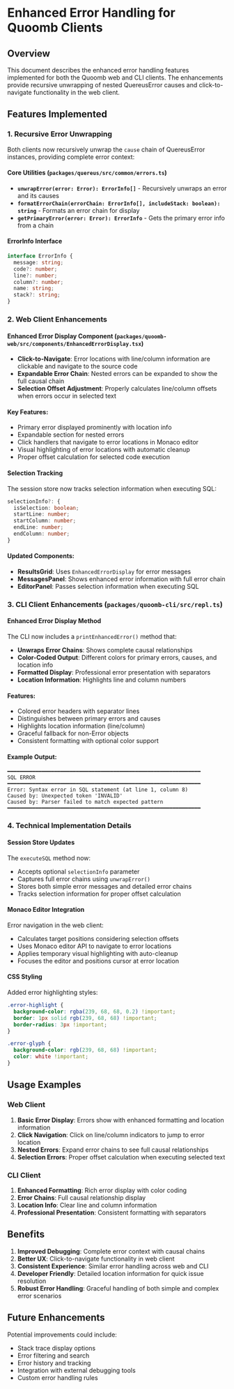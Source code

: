 # Enhanced Error Handling for Quoomb Clients

## Overview

This document describes the enhanced error handling features implemented for both the Quoomb web and CLI clients. The enhancements provide recursive unwrapping of nested QuereusError causes and click-to-navigate functionality in the web client.

## Features Implemented

### 1. Recursive Error Unwrapping

Both clients now recursively unwrap the `cause` chain of QuereusError instances, providing complete error context:

#### Core Utilities (`packages/quereus/src/common/errors.ts`)

- **`unwrapError(error: Error): ErrorInfo[]`** - Recursively unwraps an error and its causes
- **`formatErrorChain(errorChain: ErrorInfo[], includeStack: boolean): string`** - Formats an error chain for display
- **`getPrimaryError(error: Error): ErrorInfo`** - Gets the primary error info from a chain

#### ErrorInfo Interface
```typescript
interface ErrorInfo {
  message: string;
  code?: number;
  line?: number;
  column?: number;
  name: string;
  stack?: string;
}
```

### 2. Web Client Enhancements

#### Enhanced Error Display Component (`packages/quoomb-web/src/components/EnhancedErrorDisplay.tsx`)

- **Click-to-Navigate**: Error locations with line/column information are clickable and navigate to the source code
- **Expandable Error Chain**: Nested errors can be expanded to show the full causal chain
- **Selection Offset Adjustment**: Properly calculates line/column offsets when errors occur in selected text

#### Key Features:
- Primary error displayed prominently with location info
- Expandable section for nested errors
- Click handlers that navigate to error locations in Monaco editor
- Visual highlighting of error locations with automatic cleanup
- Proper offset calculation for selected code execution

#### Selection Tracking

The session store now tracks selection information when executing SQL:

```typescript
selectionInfo?: {
  isSelection: boolean;
  startLine: number;
  startColumn: number;
  endLine: number;
  endColumn: number;
}
```

#### Updated Components:
- **ResultsGrid**: Uses `EnhancedErrorDisplay` for error messages
- **MessagesPanel**: Shows enhanced error information with full error chain
- **EditorPanel**: Passes selection information when executing SQL

### 3. CLI Client Enhancements (`packages/quoomb-cli/src/repl.ts`)

#### Enhanced Error Display Method

The CLI now includes a `printEnhancedError()` method that:

- **Unwraps Error Chains**: Shows complete causal relationships
- **Color-Coded Output**: Different colors for primary errors, causes, and location info
- **Formatted Display**: Professional error presentation with separators
- **Location Information**: Highlights line and column numbers

#### Features:
- Colored error headers with separator lines
- Distinguishes between primary errors and causes
- Highlights location information (line/column)
- Graceful fallback for non-Error objects
- Consistent formatting with optional color support

#### Example Output:
```
━━━━━━━━━━━━━━━━━━━━━━━━━━━━━━━━━━━━━━━━━━━━━━━━━━━━━━━━━━━━━━
SQL ERROR
━━━━━━━━━━━━━━━━━━━━━━━━━━━━━━━━━━━━━━━━━━━━━━━━━━━━━━━━━━━━━━
Error: Syntax error in SQL statement (at line 1, column 8)
Caused by: Unexpected token 'INVALID' 
Caused by: Parser failed to match expected pattern
━━━━━━━━━━━━━━━━━━━━━━━━━━━━━━━━━━━━━━━━━━━━━━━━━━━━━━━━━━━━━━
```

### 4. Technical Implementation Details

#### Session Store Updates

The `executeSQL` method now:
- Accepts optional `selectionInfo` parameter
- Captures full error chains using `unwrapError()`
- Stores both simple error messages and detailed error chains
- Tracks selection information for proper offset calculation

#### Monaco Editor Integration

Error navigation in the web client:
- Calculates target positions considering selection offsets
- Uses Monaco editor API to navigate to error locations
- Applies temporary visual highlighting with auto-cleanup
- Focuses the editor and positions cursor at error location

#### CSS Styling

Added error highlighting styles:
```css
.error-highlight {
  background-color: rgba(239, 68, 68, 0.2) !important;
  border: 1px solid rgb(239, 68, 68) !important;
  border-radius: 3px !important;
}

.error-glyph {
  background-color: rgb(239, 68, 68) !important;
  color: white !important;
}
```

## Usage Examples

### Web Client

1. **Basic Error Display**: Errors show with enhanced formatting and location information
2. **Click Navigation**: Click on line/column indicators to jump to error location
3. **Nested Errors**: Expand error chains to see full causal relationships
4. **Selection Errors**: Proper offset calculation when executing selected text

### CLI Client

1. **Enhanced Formatting**: Rich error display with color coding
2. **Error Chains**: Full causal relationship display
3. **Location Info**: Clear line and column information
4. **Professional Presentation**: Consistent formatting with separators

## Benefits

1. **Improved Debugging**: Complete error context with causal chains
2. **Better UX**: Click-to-navigate functionality in web client
3. **Consistent Experience**: Similar error handling across web and CLI
4. **Developer Friendly**: Detailed location information for quick issue resolution
5. **Robust Error Handling**: Graceful handling of both simple and complex error scenarios

## Future Enhancements

Potential improvements could include:
- Stack trace display options
- Error filtering and search
- Error history and tracking
- Integration with external debugging tools
- Custom error handling rules